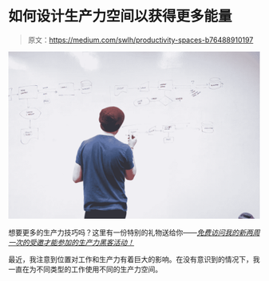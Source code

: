 # 如何设计生产力空间以获得更多能量

> 原文：<https://medium.com/swlh/productivity-spaces-b76488910197>

![](img/de429369b8c4b74d60042fad4010bfbe.png)

想要更多的生产力技巧吗？这里有一份特别的礼物送给你——[*免费访问我的新两周一次的受邀才能参加的生产力黑客活动！*](http://oneproductivity.com/?ref=medium_productivity_spaces)

最近，我注意到位置对工作和生产力有着巨大的影响。在没有意识到的情况下，我一直在为不同类型的工作使用不同的生产力空间。